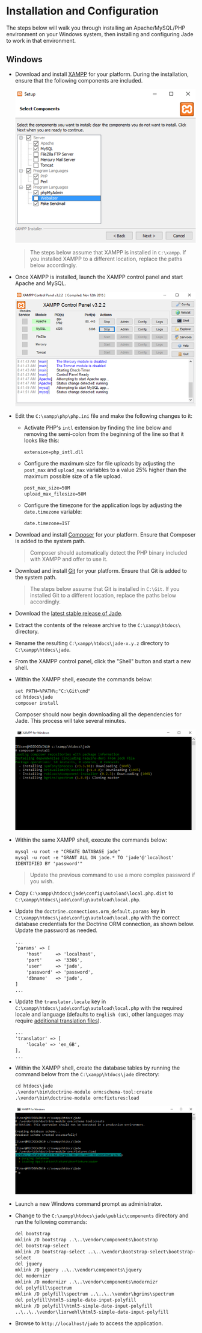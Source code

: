 # Installation and Configuration

The steps below will walk you through installing an Apache/MySQL/PHP environment on your Windows system, then installing and configuring Jade to work in that environment.

## Windows

* Download and install [XAMPP](https://apachefriends.org) for your platform. During the installation, ensure that the following components are included.

  ![XAMPP components](images/xampp-components.png)
  
  > The steps below assume that XAMPP is installed in `C:\xampp`. If you installed XAMPP to a different location, replace the paths below accordingly.

* Once XAMPP is installed, launch the XAMPP control panel and start Apache and MySQL.

  ![XAMPP services](images/xampp-services.png)

* Edit the `C:\xampp\php\php.ini` file and make the following changes to it:

    * Activate PHP's `intl` extension by finding the line below and removing the semi-colon from the beginning of the line so that it looks like this:

          extension=php_intl.dll
  
    * Configure the maximum size for file uploads by adjusting the `post_max` and `upload_max` variables to a value 25% higher than the maximum possible size of a file upload.
  
          post_max_size=50M
          upload_max_filesize=50M
  
    * Configure the timezone for the application logs by adjusting the `date.timezone` variable:
  
          date.timezone=IST

* Download and install [Composer](https://getcomposer.org) for your platform. Ensure that Composer is added to the system path.

    > Composer should automatically detect the PHP binary included with XAMPP and offer to use it.

* Download and install [Git](https://git-scm.com/download/win) for your platform. Ensure that Git is added to the system path.

    > The steps below assume that Git is installed in `C:\Git`. If you installed Git to a different location, replace the paths below accordingly.
  
* Download the [latest stable release of Jade](https://github.com/vvaswani/jade/releases).
* Extract the contents of the release archive to the `C:\xampp\htdocs\` directory. 
* Rename the resulting `C:\xampp\htdocs\jade-x.y.z` directory to `C:\xampp\htdocs\jade`.
* From the XAMPP control panel, click the "Shell" button and start a new shell. 
* Within the XAMPP shell, execute the commands below:

      set PATH=%PATH%;"C:\Git\cmd"
      cd htdocs\jade
      composer install

  Composer should now begin downloading all the dependencies for Jade. This process will take several minutes.

  ![Composer](images/composer.png)
    
* Within the same XAMPP shell, execute the commands below:

      mysql -u root -e "CREATE DATABASE jade"
      mysql -u root -e "GRANT ALL ON jade.* TO 'jade'@'localhost' IDENTIFIED BY 'password'"
  
  > Update the previous command to use a more complex password if you wish.

* Copy `C:\xampp\htdocs\jade\config\autoload\local.php.dist` to `C:\xampp\htdocs\jade\config\autoload\local.php`.
* Update the `doctrine.connections.orm_default.params` key in `C:\xampp\htdocs\jade\config\autoload\local.php` with the correct database credentials for the Doctrine ORM connection, as shown below. Update the password as needed.

      ...
      'params' => [
          'host'     => 'localhost',
          'port'     => '3306',
          'user'     => 'jade',
          'password' => 'password',
          'dbname'   => 'jade',
      ]
      ...
                
* Update the `translator.locale` key in `C:\xampp\htdocs\jade\config\autoload\local.php` with the required locale and language (defaults to `English (UK)`, other languages may require [additional translation files](LOCALIZATION.md)).

      ...
      'translator' => [
          'locale' => 'en_GB',
      ],
      ...
    
* Within the XAMPP shell, create the database tables by running the command below from the `C:\xampp\htdocs\jade` directory:

      cd htdocs\jade
      .\vendor\bin\doctrine-module orm:schema-tool:create 
      .\vendor\bin\doctrine-module orm:fixtures:load 

  ![Doctrine](images/doctrine.png)
      
* Launch a new Windows command prompt as administrator.
* Change to the `C:\xampp\htdocs\jade\public\components` directory and run the following commands:

      del bootstrap
      mklink /D bootstrap ..\..\vendor\components\bootstrap
      del bootstrap-select
      mklink /D bootstrap-select ..\..\vendor\bootstrap-select\bootstrap-select
      del jquery
      mklink /D jquery ..\..\vendor\components\jquery
      del modernizr
      mklink /D modernizr ..\..\vendor\components\modernizr
      del polyfill\spectrum
      mklink /D polyfill\spectrum ..\..\..\vendor\bgrins\spectrum
      del polyfill\html5-simple-date-input-polyfill
      mklink /D polyfill\html5-simple-date-input-polyfill ..\..\..\vendor\liorwohl\html5-simple-date-input-polyfill

* Browse to `http://localhost/jade` to access the application.